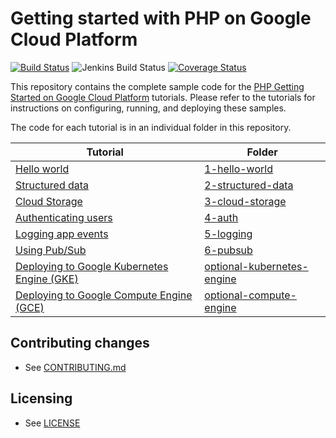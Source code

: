 # Getting started with PHP on Google Cloud Platform

[![Build Status][travis-badge]][travis-link]
![Jenkins Build Status][jenkins-badge]
[![Coverage Status][coveralls-badge]][coveralls-link]

This repository contains the complete sample code for the
[PHP Getting Started on Google Cloud Platform][getting-started] tutorials.
Please refer to the tutorials for instructions on configuring, running, and
deploying these samples.

The code for each tutorial is in an individual folder in this repository.

Tutorial | Folder
---------|-------
[Hello world][step-1] | [1-hello-world][step-1-code]
[Structured data][step-2] | [2-structured-data][step-2-code]
[Cloud Storage][step-3] | [3-cloud-storage][step-3-code]
[Authenticating users][step-4] | [4-auth][step-4-code]
[Logging app events][step-5] | [5-logging][step-5-code]
[Using Pub/Sub][step-6] | [6-pubsub][step-6-code]
[Deploying to Google Kubernetes Engine (GKE)][optional-gke] | [optional-kubernetes-engine][optional-gke-code]
[Deploying to Google Compute Engine (GCE)][optional-gce] | [optional-compute-engine][optional-gce-code]

## Contributing changes

* See [CONTRIBUTING.md](CONTRIBUTING.md)

## Licensing

* See [LICENSE](LICENSE)

[coveralls-badge]: https://coveralls.io/repos/GoogleCloudPlatform/getting-started-php/badge.svg?branch=master&service=github
[coveralls-link]: https://coveralls.io/github/GoogleCloudPlatform/getting-started-php?branch=master
[travis-badge]: https://travis-ci.org/GoogleCloudPlatform/getting-started-php.svg?branch=master
[travis-link]: https://travis-ci.org/GoogleCloudPlatform/getting-started-php
[jenkins-badge]: https://storage.googleapis.com/getting-started-php-jenkins/jenkins-e2e-status.svg
[getting-started]: http://cloud.google.com/php/getting-started/tutorial-app
[step-1]: https://cloud.google.com/php/getting-started/hello-world
[step-1-code]: https://github.com/GoogleCloudPlatform/getting-started-php/tree/master/1-hello-world
[step-2]: https://cloud.google.com/php/getting-started/using-structured-data
[step-2-code]: https://github.com/GoogleCloudPlatform/getting-started-php/tree/master/2-structured-data
[step-3]: https://cloud.google.com/php/getting-started/using-cloud-storage
[step-3-code]: https://github.com/GoogleCloudPlatform/getting-started-php/tree/master/3-cloud-storage
[step-4]: https://cloud.google.com/php/getting-started/authenticate-users
[step-4-code]: https://github.com/GoogleCloudPlatform/getting-started-php/tree/master/4-auth
[step-5]: https://cloud.google.com/php/getting-started/logging-application-events
[step-5-code]: https://github.com/GoogleCloudPlatform/getting-started-php/tree/master/5-logging
[step-6]: https://cloud.google.com/php/getting-started/using-pub-sub
[step-6-code]: https://github.com/GoogleCloudPlatform/getting-started-php/tree/master/6-pubsub
[optional-gke]: https://cloud.google.com/php/tutorials/bookshelf-on-container-engine
[optional-gke-code]: https://github.com/GoogleCloudPlatform/getting-started-php/tree/master/optional-kubernetes-engine
[optional-gce]: https://cloud.google.com/php/tutorials/bookshelf-on-compute-engine
[optional-gce-code]: https://github.com/GoogleCloudPlatform/getting-started-php/tree/master/optional-compute-engine

